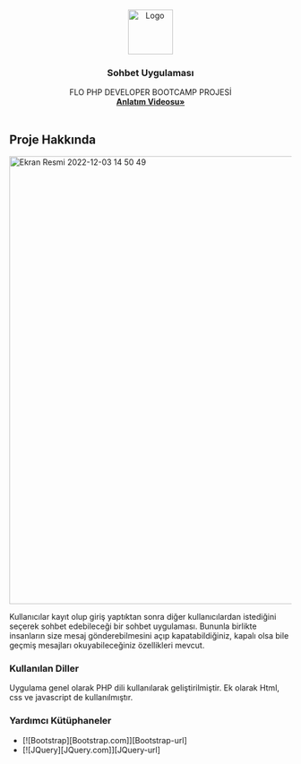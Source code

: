 <!-- Improved compatibility of back to top link: See: https://github.com/othneildrew/Best-README-Template/pull/73 -->
<a name="readme-top"></a>
<!--
*** Thanks for checking out the Best-README-Template. If you have a suggestion
*** that would make this better, please fork the repo and create a pull request
*** or simply open an issue with the tag "enhancement".
*** Don't forget to give the project a star!
*** Thanks again! Now go create something AMAZING! :D
-->



<!-- PROJECT SHIELDS -->
<!--
*** I'm using markdown "reference style" links for readability.
*** Reference links are enclosed in brackets [ ] instead of parentheses ( ).
*** See the bottom of this document for the declaration of the reference variables
*** for contributors-url, forks-url, etc. This is an optional, concise syntax you may use.
*** https://www.markdownguide.org/basic-syntax/#reference-style-links
-->





<!-- PROJECT LOGO -->
<br />
<div align="center">
  <a href="https://github.com/othneildrew/Best-README-Template">
    <img src="https://user-images.githubusercontent.com/80216892/205439060-dd75bc82-31da-4496-ba64-0be1a4387e32.svg" alt="Logo" width="80" height="80">
  </a>
  

  <h3 align="center">Sohbet Uygulaması</h3>

  <p align="center">
    FLO PHP DEVELOPER BOOTCAMP PROJESİ
    <br />
    <a href="https://youtu.be/Y3-J_OubFVs"><strong>Anlatım Videosu»</strong></a>
    <br />
    <br />
  </p>
</div>

<!-- ABOUT THE PROJECT -->
## Proje Hakkında
<img width="800" alt="Ekran Resmi 2022-12-03 14 50 49" src="https://user-images.githubusercontent.com/80216892/205439561-10b3a6d8-a367-4d63-97a4-48d2b4e19da0.png">

Kullanıcılar kayıt olup giriş yaptıktan sonra diğer kullanıcılardan istediğini seçerek sohbet edebileceği bir sohbet uygulaması. Bununla birlikte insanların size mesaj gönderebilmesini açıp kapatabildiğiniz, kapalı olsa bile geçmiş mesajları okuyabileceğiniz özellikleri mevcut.

### Kullanılan Diller
Uygulama genel olarak PHP dili kullanılarak geliştirilmiştir. Ek olarak Html, css ve javascript de kullanılmıştır.

### Yardımcı Kütüphaneler

* [![Bootstrap][Bootstrap.com]][Bootstrap-url]
* [![JQuery][JQuery.com]][JQuery-url]

